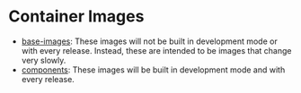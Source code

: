 # Container Images

- [base-images](./base-images): These images will not be built in
  development mode or with every release. Instead, these are intended
  to be images that change very slowly.
- [components](./components): These images will be built in
  development mode and with every release.
